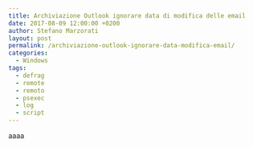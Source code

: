 ```yaml
---
title: Archiviazione Outlook ignorare data di modifica delle email
date: 2017-08-09 12:00:00 +0200
author: Stefano Marzorati
layout: post
permalink: /archiviazione-outlook-ignorare-data-modifica-email/
categories:
  - Windows
tags:
  - defrag
  - remote
  - remoto
  - psexec
  - log
  - script
---
```

aaaa